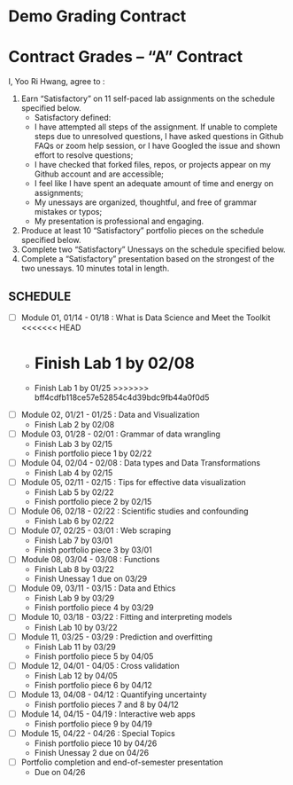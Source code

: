Demo Grading Contract
================

<!-- This contract is adapted from Annie Somerville's contract https://github.com/anniehsom -->

# Contract Grades – “A” Contract

I, Yoo Ri Hwang, agree to :

1.  Earn “Satisfactory” on 11 self-paced lab assignments on the schedule
    specified below.
    -   Satisfactory defined:
    -   I have attempted all steps of the assignment. If unable to
        complete steps due to unresolved questions, I have asked
        questions in Github FAQs or zoom help session, or I have Googled
        the issue and shown effort to resolve questions;
    -   I have checked that forked files, repos, or projects appear on
        my Github account and are accessible;
    -   I feel like I have spent an adequate amount of time and energy
        on assignments;
        <!-- (tentatively defining “adequate” based on Lab 1 and previous experience with R: I will spend at least 30 minutes on labs and at least 1 hour on portfolio pieces); -->
    -   My unessays are organized, thoughtful, and free of grammar
        mistakes or typos;
    -   My presentation is professional and engaging.
2.  Produce at least 10 “Satisfactory” portfolio pieces on the schedule
    specified below.
3.  Complete two “Satisfactory” Unessays on the schedule specified
    below.
4.  Complete a “Satisfactory” presentation based on the strongest of the
    two unessays. 10 minutes total in length.

## SCHEDULE

-   [ ] Module 01, 01/14 - 01/18 : What is Data Science and Meet the
    Toolkit \<\<\<\<\<\<\< HEAD
    -   # Finish Lab 1 by 02/08

    -   Finish Lab 1 by 01/25 >\>\>\>\>\>\>
        bff4cdfb118ce57e52854c4d39bdc9fb44a0f0d5
-   [ ] Module 02, 01/21 - 01/25 : Data and Visualization
    -   Finish Lab 2 by 02/08
-   [ ] Module 03, 01/28 - 02/01 : Grammar of data wrangling
    -   Finish Lab 3 by 02/15
    -   Finish portfolio piece 1 by 02/22
-   [ ] Module 04, 02/04 - 02/08 : Data types and Data Transformations
    -   Finish Lab 4 by 02/15
-   [ ] Module 05, 02/11 - 02/15 : Tips for effective data visualization
    -   Finish Lab 5 by 02/22
    -   Finish portfolio piece 2 by 02/15
-   [ ] Module 06, 02/18 - 02/22 : Scientific studies and confounding
    -   Finish Lab 6 by 02/22
-   [ ] Module 07, 02/25 - 03/01 : Web scraping
    -   Finish Lab 7 by 03/01
    -   Finish portfolio piece 3 by 03/01
-   [ ] Module 08, 03/04 - 03/08 : Functions
    -   Finish Lab 8 by 03/22
    -   Finish Unessay 1 due on 03/29
-   [ ] Module 09, 03/11 - 03/15 : Data and Ethics
    -   Finish Lab 9 by 03/29
    -   Finish portfolio piece 4 by 03/29
-   [ ] Module 10, 03/18 - 03/22 : Fitting and interpreting models
    -   Finish Lab 10 by 03/22
-   [ ] Module 11, 03/25 - 03/29 : Prediction and overfitting
    -   Finish Lab 11 by 03/29
    -   Finish portfolio piece 5 by 04/05
-   [ ] Module 12, 04/01 - 04/05 : Cross validation
    -   Finish Lab 12 by 04/05
    -   Finish portfolio piece 6 by 04/12
-   [ ] Module 13, 04/08 - 04/12 : Quantifying uncertainty
    -   Finish portfolio pieces 7 and 8 by 04/12
-   [ ] Module 14, 04/15 - 04/19 : Interactive web apps
    -   Finish portfolio piece 9 by 04/19
-   [ ] Module 15, 04/22 - 04/26 : Special Topics
    -   Finish portfolio piece 10 by 04/26
    -   Finish Unessay 2 due on 04/26
-   [ ] Portfolio completion and end-of-semester presentation
    -   Due on 04/26
